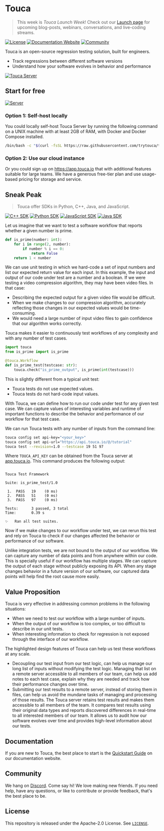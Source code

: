 # Touca

> This week is _Touca Launch Week_! Check out our
> [Launch page](https://touca.io/launch) for upcoming blog-posts, webinars,
> conversations, and live-coding streams.

[![License](https://img.shields.io/github/license/trytouca/trytouca?color=blue)](https://github.com/trytouca/trytouca/blob/main/LICENSE)
[![Documentation Website](https://img.shields.io/static/v1?label=docs&message=touca.io/docs&color=blue)](https://touca.io/docs)
[![Community](https://img.shields.io/static/v1?label=community&message=touca.io/discord&color=blue)](https://touca.io/discord)

Touca is an open-source regression testing solution, built for engineers.

- Track regressions between different software versions
- Understand how your software evolves in behavior and performance

[![Touca Server](https://i.vimeocdn.com/filter/overlay?src0=https%3A%2F%2Fi.vimeocdn.com%2Fvideo%2F1420276355-a2760e21742b267f63e7e1599eefc02329dcc22c2f155f125ff8692c99161e9c-d_1920x1080&src1=http%3A%2F%2Ff.vimeocdn.com%2Fp%2Fimages%2Fcrawler_play.png)](https://vimeo.com/703039452 "Touca Quick Product Demo")

## Start for free

[![Server](https://img.shields.io/static/v1?label=Server&message=v1.4.0&color=blue)](https://hub.docker.com/repository/docker/touca)

### Option 1: Self-host locally

You could locally self-host Touca Server by running the following command on a
UNIX machine with at least 2GB of RAM, with Docker and Docker Compose installed.

```bash
/bin/bash -c "$(curl -fsSL https://raw.githubusercontent.com/trytouca/trytouca/main/ops/install.sh)"
```

### Option 2: Use our cloud instance

Or you could sign up on https://app.touca.io that with additional features
suitable for large teams. We have a generous free-tier plan and use usage-based
pricing for storage and service.

## Sneak Peak

> Touca offer SDKs in Python, C++, Java, and JavaScript.

[![C++ SDK](https://img.shields.io/static/v1?label=C%2B%2B&message=v1.5.2&color=blue)](https://github.com/trytouca/trytouca/tree/main/sdk/cpp)
[![Python SDK](https://img.shields.io/pypi/v/touca?label=Python&color=blue)](https://pypi.org/project/touca/)
[![JavaScript SDK](https://img.shields.io/npm/v/@touca/node?label=JavaScript&color=blue)](https://www.npmjs.com/package/@touca/node)
[![Java SDK](https://img.shields.io/maven-central/v/io.touca/touca?label=Java&color=blue)](https://search.maven.org/artifact/io.touca/touca)

Let us imagine that we want to test a software workflow that reports whether a
given number is prime.

```python
def is_prime(number: int):
    for i in range(2, number):
        if number % i == 0:
            return False
    return 1 < number
```

We can use unit testing in which we hard-code a set of input numbers and list
our expected return value for each input. In this example, the input and output
of our code under test are a number and a boolean. If we were testing a video
compression algorithm, they may have been video files. In that case:

- Describing the expected output for a given video file would be difficult.
- When we make changes to our compression algorithm, accurately reflecting those
  changes in our expected values would be time-consuming.
- We would need a large number of input video files to gain confidence that our
  algorithm works correctly.

Touca makes it easier to continuously test workflows of any complexity and with
any number of test cases.

```python
import touca
from is_prime import is_prime

@touca.Workflow
def is_prime_test(testcase: str):
    touca.check("is_prime_output", is_prime(int(testcase)))
```

This is slightly different from a typical unit test:

- Touca tests do not use expected values.
- Touca tests do not hard-code input values.

With Touca, we can define how to run our code under test for any given test
case. We can capture values of interesting variables and runtime of important
functions to describe the behavior and performance of our workflow for that test
case.

We can run Touca tests with any number of inputs from the command line:

```bash
touca config set api-key="<your_key>"
touca config set api-url="https://api.touca.io/@/tutorial"
touca test --revision=1.0 --testcase 19 51 97
```

Where `TOUCA_API_KEY` can be obtained from the Touca server at
[app.touca.io](https://app.touca.io). This command produces the following
output:

```text

Touca Test Framework

Suite: is_prime_test/1.0

 1.  PASS   19    (0 ms)
 2.  PASS   51    (0 ms)
 3.  PASS   97    (0 ms)

Tests:      3 passed, 3 total
Time:       0.39 s

✨   Ran all test suites.

```

Now if we make changes to our workflow under test, we can rerun this test and
rely on Touca to check if our changes affected the behavior or performance of
our software.

Unlike integration tests, we are not bound to the output of our workflow. We can
capture any number of data points and from anywhere within our code. This is
specially useful if our workflow has multiple stages. We can capture the output
of each stage without publicly exposing its API. When any stage changes behavior
in a future version of our software, our captured data points will help find the
root cause more easily.

## Value Proposition

Touca is very effective in addressing common problems in the following
situations:

- When we need to test our workflow with a large number of inputs.
- When the output of our workflow is too complex, or too difficult to describe
  in our unit tests.
- When interesting information to check for regression is not exposed through
  the interface of our workflow.

The highlighted design features of Touca can help us test these workflows at any
scale.

- Decoupling our test input from our test logic, can help us manage our long
  list of inputs without modifying the test logic. Managing that list on a
  remote server accessible to all members of our team, can help us add notes to
  each test case, explain why they are needed and track how their performance
  changes over time.
- Submitting our test results to a remote server, instead of storing them in
  files, can help us avoid the mundane tasks of managing and processing of those
  results. The Touca server retains test results and makes them accessible to
  all members of the team. It compares test results using their original data
  types and reports discovered differences in real-time to all interested
  members of our team. It allows us to audit how our software evolves over time
  and provides high-level information about our tests.

## Documentation

If you are new to Touca, the best place to start is the
[Quickstart Guide](https://touca.io/docs/basics/quickstart) on our documentation
website.

## Community

We hang on [Discord](https://touca.io/discord). Come say hi! We love making new
friends. If you need help, have any questions, or like to contribute or provide
feedback, that's the best place to be.

## License

This repository is released under the Apache-2.0 License. See
[`LICENSE`](https://github.com/trytouca/trytouca/blob/main/LICENSE).
